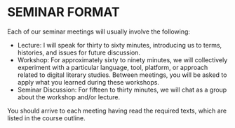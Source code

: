 # SEMINAR FORMAT

Each of our seminar meetings will usually involve the following: 

* Lecture: I will speak for thirty to sixty minutes, introducing us to terms, histories, and issues for future discussion. 
* Workshop: For approximately sixty to ninety minutes, we will collectively experiment with a particular language, tool, platform, or approach related to digital literary studies. Between meetings, you will be asked to apply what you learned during these workshops. 
* Seminar Discussion: For fifteen to thirty minutes, we will chat as a group about the workshop and/or lecture. 

You should arrive to each meeting having read the required texts, which are listed in the course outline.  